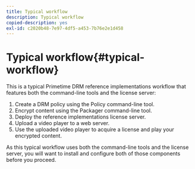 ```yaml
---
title: Typical workflow
description: Typical workflow
copied-description: yes
exl-id: c2020b48-7e97-4df5-a453-7b76e2e1d458
---
```

# Typical workflow{#typical-workflow}

This is a typical Primetime DRM reference implementations workflow that features both the command-line tools and the license server:

1. Create a DRM policy using the Policy command-line tool. 
1. Encrypt content using the Packager command-line tool. 
1. Deploy the reference implementations license server. 
1. Upload a video player to a web server. 
1. Use the uploaded video player to acquire a license and play your encrypted content.

As this typical workflow uses both the command-line tools and the license server, you will want to install and configure both of those components before you proceed.
